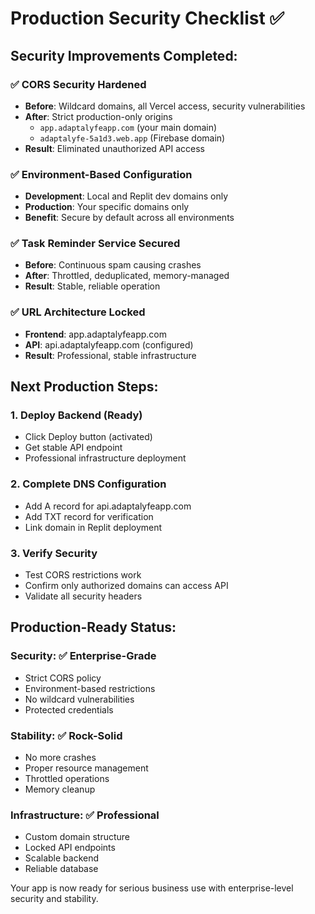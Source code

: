 # Production Security Checklist ✅

## Security Improvements Completed:

### ✅ CORS Security Hardened
- **Before**: Wildcard domains, all Vercel access, security vulnerabilities
- **After**: Strict production-only origins
  - `app.adaptalyfeapp.com` (your main domain)
  - `adaptalyfe-5a1d3.web.app` (Firebase domain)
- **Result**: Eliminated unauthorized API access

### ✅ Environment-Based Configuration
- **Development**: Local and Replit dev domains only
- **Production**: Your specific domains only
- **Benefit**: Secure by default across all environments

### ✅ Task Reminder Service Secured
- **Before**: Continuous spam causing crashes
- **After**: Throttled, deduplicated, memory-managed
- **Result**: Stable, reliable operation

### ✅ URL Architecture Locked
- **Frontend**: app.adaptalyfeapp.com
- **API**: api.adaptalyfeapp.com (configured)
- **Result**: Professional, stable infrastructure

## Next Production Steps:

### 1. Deploy Backend (Ready)
- Click Deploy button (activated)
- Get stable API endpoint
- Professional infrastructure deployment

### 2. Complete DNS Configuration
- Add A record for api.adaptalyfeapp.com
- Add TXT record for verification
- Link domain in Replit deployment

### 3. Verify Security
- Test CORS restrictions work
- Confirm only authorized domains can access API
- Validate all security headers

## Production-Ready Status:

### Security: ✅ Enterprise-Grade
- Strict CORS policy
- Environment-based restrictions
- No wildcard vulnerabilities
- Protected credentials

### Stability: ✅ Rock-Solid  
- No more crashes
- Proper resource management
- Throttled operations
- Memory cleanup

### Infrastructure: ✅ Professional
- Custom domain structure
- Locked API endpoints
- Scalable backend
- Reliable database

Your app is now ready for serious business use with enterprise-level security and stability.